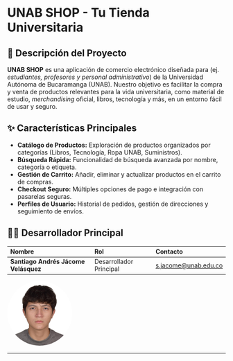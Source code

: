 # UNAB SHOP - Tu Tienda Universitaria
## 🛒 Descripción del Proyecto

**UNAB SHOP** es una aplicación de comercio electrónico diseñada para (ej. *estudiantes, profesores y personal administrativo*) de la Universidad Autónoma de Bucaramanga (UNAB). Nuestro objetivo es facilitar la compra y venta de productos relevantes para la vida universitaria, como material de estudio, *merchandising* oficial, libros, tecnología y más, en un entorno fácil de usar y seguro.

## ✨ Características Principales

* **Catálogo de Productos:** Exploración de productos organizados por categorías (Libros, Tecnología, Ropa UNAB, Suministros).
* **Búsqueda Rápida:** Funcionalidad de búsqueda avanzada por nombre, categoría o etiqueta.
* **Gestión de Carrito:** Añadir, eliminar y actualizar productos en el carrito de compras.
* **Checkout Seguro:** Múltiples opciones de pago e integración con pasarelas seguras.
* **Perfiles de Usuario:** Historial de pedidos, gestión de direcciones y seguimiento de envíos.
## 🧑‍💻 Desarrollador Principal

| Nombre | Rol | Contacto |
| :--- | :--- | :--- |
| **Santiago Andrés Jácome Velásquez** | Desarrollador Principal | [s.jacome@unab.edu.co](mailto:s.jacome@unab.edu.co) |

<img src="santiago-jacome.jpg" alt="Foto de Santiago Andrés Jácome Velásquez" width="150" style="border-radius: 50%;">

---
